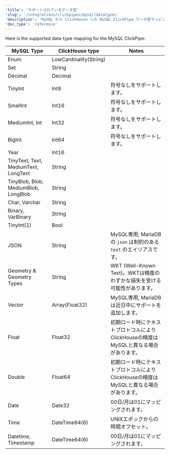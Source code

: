 ```yaml
---
'title': 'サポートされているデータ型'
'slug': '/integrations/clickpipes/mysql/datatypes'
'description': 'MySQL から ClickHouse への MySQL ClickPipe データ型マッピングを説明するページ'
'doc_type': 'reference'
---
```


Here is the supported data-type mapping for the MySQL ClickPipe:

| MySQL Type                | ClickHouse type        | Notes                                                                                  |
| --------------------------| -----------------------| -------------------------------------------------------------------------------------- |
| Enum                      | LowCardinality(String) |                                                                                       |
| Set                       | String                 |                                                                                       |
| Decimal                   | Decimal                |                                                                                       |
| TinyInt                   | Int8                   | 符号なしをサポートします。                                                           |
| SmallInt                  | Int16                  | 符号なしをサポートします。                                                           |
| MediumInt, Int            | Int32                  | 符号なしをサポートします。                                                           |
| BigInt                    | Int64                  | 符号なしをサポートします。                                                           |
| Year                      | Int16                  |                                                                                       |
| TinyText, Text, MediumText, LongText | String      |                                                                                       |
| TinyBlob, Blob, MediumBlob, LongBlob | String      |                                                                                       |
| Char, Varchar             | String                 |                                                                                       |
| Binary, VarBinary         | String                 |                                                                                       |
| TinyInt(1)                | Bool                   |                                                                                       |
| JSON                      | String                 | MySQL専用; MariaDBの `json` は制約のある `text` のエイリアスです。                  |
| Geometry & Geometry Types | String                 | WKT (Well-Known Text)。WKTは精度のわずかな損失を受ける可能性があります。            |
| Vector                    | Array(Float32)         | MySQL専用; MariaDBは近日中にサポートを追加します。                                    |
| Float                     | Float32                | 初期ロード時にテキストプロトコルによりClickHouseの精度はMySQLと異なる場合があります。 |
| Double                    | Float64                | 初期ロード時にテキストプロトコルによりClickHouseの精度はMySQLと異なる場合があります。 |
| Date                      | Date32                 | 00日/月は01にマッピングされます。                                                   |
| Time                      | DateTime64(6)          | UNIXエポックからの時間オフセット。                                                  |
| Datetime, Timestamp       | DateTime64(6)          | 00日/月は01にマッピングされます。                                                   |
